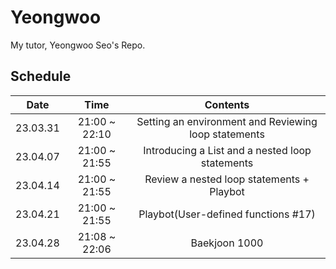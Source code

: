 # Yeongwoo
My tutor, Yeongwoo Seo's Repo.

## Schedule

|   Date   |      Time     |                       Contents                       |
|:--------:|:-------------:|:----------------------------------------------------:|
| 23.03.31 | 21:00 ~ 22:10 | Setting an environment and Reviewing loop statements |
| 23.04.07 | 21:00 ~ 21:55 |    Introducing a List and a nested loop statements   |
| 23.04.14 | 21:00 ~ 21:55 |       Review a nested loop statements + Playbot      |
| 23.04.21 | 21:00 ~ 21:55 |          Playbot(User-defined functions #17)         |
| 23.04.28 | 21:08 ~ 22:06 |                     Baekjoon 1000                    |